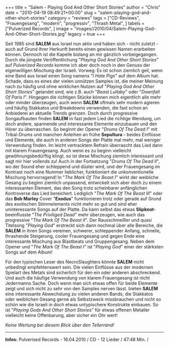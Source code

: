 +++
title = "Salem - Playing God And Other Short Stories"
author = "Chris"
date = "2010-04-19 08:49:21+00:00"
slug = "salem-playing-god-and-other-short-stories"
category = "reviews"
tags = ["CD-Reviews", "Frauengesang", "modern", "progressiv", "Thrash Metal", ]
labels = ["Pulverized Records", ]
image = "images//2010/04/Salem-Playing-God-And-Other-Short-Stories.jpg"
legacy = true
+++

Seit 1985 sind **SALEM** aus Israel nun aktiv und haben sich - nicht zuletzt - auch auf Grund ihrer Herkunft bereits einen gewissen Namen erarbeiten können. Dennoch ist die Kapelle bislang an mir gänzlich vorbeigegangen. Durch die jüngste Veröffentlichung "_Playing God And Other Short Stories_" auf _Pulverized Records_ komme ich aber doch noch in den Genuss der eigenwilligen Mischung der Israeli. Vorweg: Es ist schon ziemlich geil, wenn eine Band aus Israel einen Song namens "_I Hate Pigs_" auf dem Album hat. Schade, dass es eines der vielen unnützen Samples ist, die meiner Meinung nach zu häufig und ohne wirklichen Nutzen auf "_Playing God And Other Short Stories_" gelandet sind, wie z.B. auch "_Beast Lullaby_" oder "_Downfall Of Paris I_".
Hingegen die richtigen Stücke können mich eigentlich alle mehr oder minder überzeugen, auch wenn **SALEM** oftmals sehr modern agieren und häufig Stakkatos und Breakdowns verwenden, die fast schon an Anbiederei an aktuelle Trends grenzen. Doch durch progressive Songaufbauten finden **SALEM** in fast jedem Lied die richtige Wendung, um doch andere, spannende und interessante Elemente einzubauen und den Hörer zu überraschen.
So beginnt der Opener "_Drums Of The Dead I_" mit Tribal-Drums und manchen Anleihen an frühe **Sepultura** - beides Einflüsse und Elemente, die auch in anderen Songs der Platte mal mehr, mal weniger Verwendung finden. Im leicht vertracktem Refrain überrascht das Lied dann mit klarem Frauengesang. Auch wenn es zu beginn vielleicht gewöhnungsbedürftig klingt, so ist diese Mischung ziemlich interessant und sagt mir hier vollends zu! Auch in der Fortsetzung "_Drums Of The Dead II_", wo der Sound eher schleppend und düster wird, und der Frauengesang im Kontrast noch eine Nummer lieblicher, funktioniert die unkonventionelle Mischung hervorragend!
In "_The Mark Of The Beast I_" wirkt der weibliche Gesang zu beginn ziemlich unpassend, entwickelt sich aber doch zu einem interessanten Element, das den Song trotz scheinbarer anfänglichen Kontroverse das Lied bereichert. Lediglich "_The Mark Of The Beast III_" oder das **Bob Marley** Cover "**Exodus**" funktionieren trotz oder gerade auf Grund des exotischen Stimmelements nicht mehr so gut und sind eher uninteressante Songs auf der Platte. Da kann selbst das etwas **Slipknot**-beeinflusste "_The Priviliged Dead_" mehr überzeugen, wie auch das progressive "_The Mark Of The Beast II_".
Der Rausschmeißer und quasi Titelsong "_Playing God_" erstreckt sich dann nochmal über alle Bereiche, die **SALEM** in ihren Songs vereinen, schwerer, schleppender Anfang, schnelle, thrashende Steigerung, cooler Frauengesang und gegen Ende eine interessante Mischung aus Blastbeats und Gruppengesang. Neben dem Opener und "_The Mark Of The Beast I_" ist "_Playing God_" einer der stärksten Songs auf dem Album!

Für den typischen Leser des NecroSlaughters könnte **SALEM** nicht unbedingt empfehlenswert sein. Die vielen Einflüsse aus der modernen Spielart des Metals sind sicherlich für den ein oder anderen abschreckend. Und auch die häufige Verwendung von klarem Frauengesang ist nicht Jedermanns Sache.
Doch wenn man sich etwas offen für beide Elemente zeigt und sich nicht zu sehr von den Samples nerven lässt. bieten **SALEM** eine interessante Abwechslung zu vielen anderen Bands, die Stakkatos oder weiblichen Gesang gerne als Selbstzweck missbrauchen und nicht so schön wie die Israeli in doch etwas untypischere Konstrukte einbauen. So ist "_Playing Gods And Other Short Stories_" für etwas offenen Metaller vielleicht keine Offenbarung, aber sicher ein Ohr wert!

_Keine Wertung bei diesem Blick über den Tellerrand!_



---
**Infos:**
Pulverised Records - 16.04.2010 / 
CD - 12 Lieder / 47:48 Min. / 
